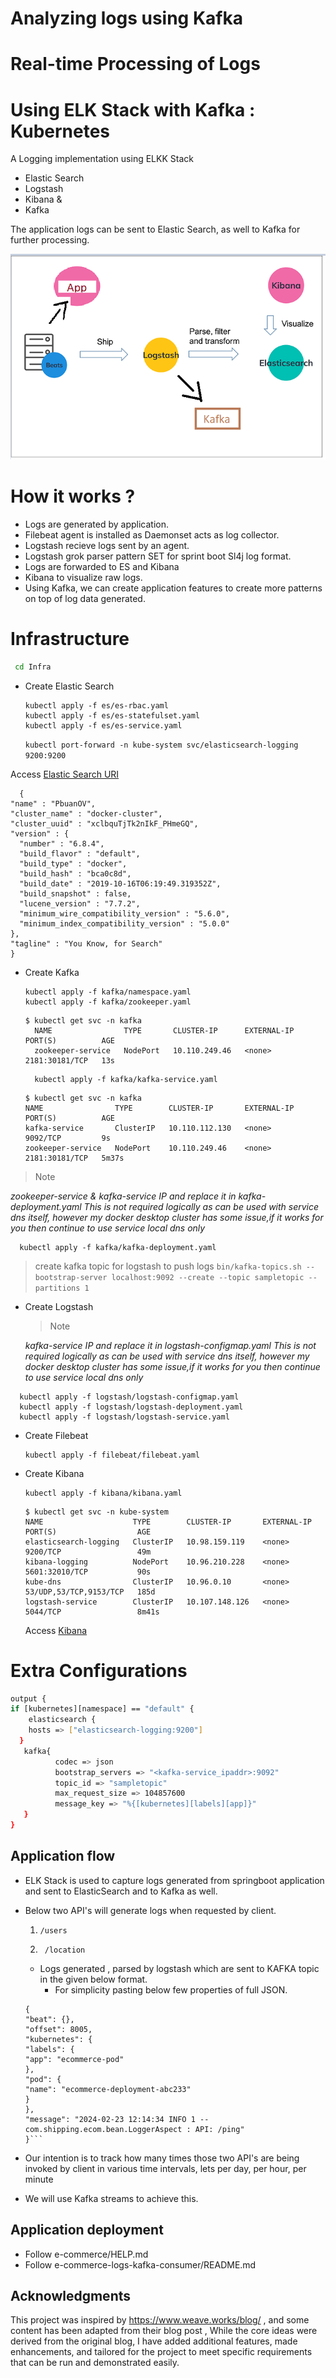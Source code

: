 # Analyzing logs using Kafka
# Real-time Processing of Logs
# Using ELK Stack with Kafka : Kubernetes

A Logging implementation using ELKK Stack

* Elastic Search
* Logstash
* Kibana &
* Kafka

The application logs can be sent to Elastic Search, as well to Kafka for further processing.

![img.png](img.png)

# How it works ?

* Logs are generated by application.
* Filebeat agent is installed as Daemonset acts as log collector.
* Logstash recieve logs sent by an agent.
* Logstash grok parser pattern SET for sprint boot Sl4j log format.
* Logs are forwarded to ES and Kibana
* Kibana to visualize raw logs.
* Using Kafka, we can create application features to create more patterns on top of log data generated.

# Infrastructure

```sh
 cd Infra
```

* Create Elastic Search

   ``` 
   kubectl apply -f es/es-rbac.yaml
   kubectl apply -f es/es-statefulset.yaml
   kubectl apply -f es/es-service.yaml  
  ```

  `kubectl port-forward -n kube-system svc/elasticsearch-logging 9200:9200`


Access [Elastic Search URI](http://localhost:9200)

  ```commandline
    {
  "name" : "PbuanOV",
  "cluster_name" : "docker-cluster",
  "cluster_uuid" : "xclbquTjTk2nIkF_PHmeGQ",
  "version" : {
    "number" : "6.8.4",
    "build_flavor" : "default",
    "build_type" : "docker",
    "build_hash" : "bca0c8d",
    "build_date" : "2019-10-16T06:19:49.319352Z",
    "build_snapshot" : false,
    "lucene_version" : "7.7.2",
    "minimum_wire_compatibility_version" : "5.6.0",
    "minimum_index_compatibility_version" : "5.0.0"
  },
  "tagline" : "You Know, for Search"
}
```

* Create Kafka
  ```
  kubectl apply -f kafka/namespace.yaml
  kubectl apply -f kafka/zookeeper.yaml
  ```
  ```commandline
  $ kubectl get svc -n kafka
    NAME                TYPE       CLUSTER-IP      EXTERNAL-IP   PORT(S)          AGE
    zookeeper-service   NodePort   10.110.249.46   <none>        2181:30181/TCP   13s

  ```
  ``` 
    kubectl apply -f kafka/kafka-service.yaml
  ```


  ```commandline
  $ kubectl get svc -n kafka
  NAME                TYPE        CLUSTER-IP       EXTERNAL-IP   PORT(S)          AGE
  kafka-service       ClusterIP   10.110.112.130   <none>        9092/TCP         9s
  zookeeper-service   NodePort    10.110.249.46    <none>        2181:30181/TCP   5m37s
  ```
> Note

_zookeeper-service & kafka-service IP and replace it in kafka-deployment.yaml_
_This is not required logically as can be used with service dns itself, however my docker desktop cluster has some issue,if it works for you then continue to use service local dns only_


  ```
    kubectl apply -f kafka/kafka-deployment.yaml
  ```

> create kafka topic for logstash to push logs
`bin/kafka-topics.sh --bootstrap-server localhost:9092 --create --topic sampletopic --partitions 1`

* Create Logstash
  > Note

  _kafka-service IP and replace it in logstash-configmap.yaml_
  _This is not required logically as can be used with service dns itself, however my docker desktop cluster has some issue,if it works for you then continue to use service local dns only_

```
  kubectl apply -f logstash/logstash-configmap.yaml
  kubectl apply -f logstash/logstash-deployment.yaml
  kubectl apply -f logstash/logstash-service.yaml
   ```

* Create Filebeat
  ``` 
  kubectl apply -f filebeat/filebeat.yaml  
  ```


* Create Kibana
   ```
   kubectl apply -f kibana/kibana.yaml
   ```

   ```
  $ kubectl get svc -n kube-system
  NAME                    TYPE        CLUSTER-IP       EXTERNAL-IP   PORT(S)                  AGE
  elasticsearch-logging   ClusterIP   10.98.159.119    <none>        9200/TCP                 49m
  kibana-logging          NodePort    10.96.210.228    <none>        5601:32010/TCP           90s
  kube-dns                ClusterIP   10.96.0.10       <none>        53/UDP,53/TCP,9153/TCP   185d
  logstash-service        ClusterIP   10.107.148.126   <none>        5044/TCP                 8m41s

   ``` 
  Access [Kibana](http://localhost:32010/app/kibana)





# Extra Configurations

  ``` sh
  output {
  if [kubernetes][namespace] == "default" {
      elasticsearch {
      hosts => ["elasticsearch-logging:9200"]
    }
     kafka{
            codec => json
            bootstrap_servers => "<kafka-service_ipaddr>:9092"
            topic_id => "sampletopic"
            max_request_size => 104857600
            message_key => "%{[kubernetes][labels][app]}"
     }
  }
 ````


## Application flow

- ELK Stack is used to capture logs generated from springboot application and sent
  to ElasticSearch and to Kafka as well.

- Below two API's will generate logs when requested by client.

  1) ```/users```

  2) ``` /location```

  - Logs generated , parsed by logstash which are sent to KAFKA topic in the given below format.
    - For simplicity pasting below few properties of full JSON.

  ```
  {
  "beat": {},
  "offset": 8005,
  "kubernetes": {
  "labels": {
  "app": "ecommerce-pod"
  },
  "pod": {
  "name": "ecommerce-deployment-abc233"
  }
  },
  "message": "2024-02-23 12:14:34 INFO 1 -- com.shipping.ecom.bean.LoggerAspect : API: /ping"
  }```

- Our intention is to track how many times those two API's are being invoked by client in various time intervals, lets per day, per hour, per minute
- We will use Kafka streams to achieve this.


## Application deployment
- Follow e-commerce/HELP.md
- Follow e-commerce-logs-kafka-consumer/README.md

## Acknowledgments

This project was inspired by https://www.weave.works/blog/ , and some content has been adapted from their blog post ,
While the core ideas were derived from the original blog, I have added additional features, made enhancements, and tailored for the project to meet specific requirements that can be run and demonstrated easily.

